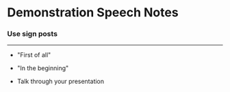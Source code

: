 # Demonstration Speech Notes

### Use sign posts
---
- "First of all"
- "In the beginning"

- Talk through your presentation
